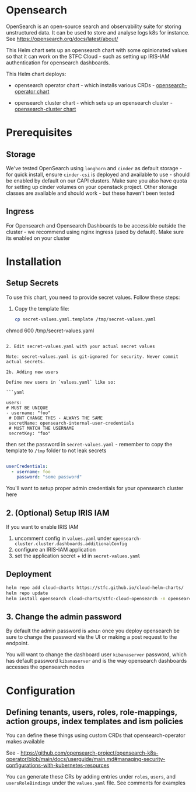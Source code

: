 # Opensearch

OpenSearch is an open-source search and observability suite for storing unstructured data. 
It can be used to store and analyse logs k8s for instance. See https://opensearch.org/docs/latest/about/

This Helm chart sets up an opensearch chart with some opinionated values so that it can work on the STFC Cloud - such as setting up IRIS-IAM authentication for opensearch dashboards.

This Helm chart deploys:
  - opensearch operator chart - which installs various CRDs - [opensearch-operator chart](https://github.com/opensearch-project/opensearch-k8s-operator/tree/main/charts/opensearch-operator)

  - opensearch cluster chart - which sets up an opensearch cluster - [opensearch-cluster chart](https://github.com/opensearch-project/opensearch-k8s-operator/tree/main/charts/opensearch-cluster)


# Prerequisites

## Storage
We've tested OpenSearch using `longhorn` and `cinder` as default storage - for quick install, ensure `cinder-csi` is deployed and available to use - should be enabled by default on our CAPI clusters. Make sure you also have quota for setting up cinder volumes on your openstack project. Other storage classes are available and should work - but these haven't been tested

## Ingress
For Opensearch and Opensearch Dashboards to be accessible outside the cluster - we recommend using nginx ingress (used by default). Make sure its enabled on your cluster


# Installation

## Setup Secrets

To use this chart, you need to provide secret values. Follow these steps:

1. Copy the template file:
   ```bash
   cp secret-values.yaml.template /tmp/secret-values.yaml
  chmod 600 /tmp/secret-values.yaml
   ```

2. Edit secret-values.yaml with your actual secret values

Note: secret-values.yaml is git-ignored for security. Never commit actual secrets.

2b. Adding new users

Define new users in `values.yaml` like so: 

```yaml

users:
  # MUST BE UNIQUE
  - username: "foo"
    # DONT CHANGE THIS - ALWAYS THE SAME
    secretName: opensearch-internal-user-credentials
    # MUST MATCH THE USERNAME
    secretKey: "foo"
```

then set the password in `secret-values.yaml` - remember to copy the template to `/tmp` folder to not leak secrets

```yaml

userCredentials:
  - username: foo
    password: "some password"

```

You'll want to setup proper admin credentials for your opensearch cluster here

## 2. (Optional) Setup IRIS IAM

If you want to enable IRIS IAM 
1. uncomment config in `values.yaml` under `opensearch-cluster.cluster.dashboards.additionalConfig`
2. configure an IRIS-IAM application
3. set the application secret + id in `secret-values.yaml` 

## Deployment 

```bash
helm repo add cloud-charts https://stfc.github.io/cloud-helm-charts/
helm repo update
helm install opensearch cloud-charts/stfc-cloud-opensearch -n opensearch-system --create-namespace -f secret-values.yaml
```

## 3. Change the admin password

By default the admin password is `admin` once you deploy opensearch be sure to change the password via the UI or making a post request to the endpoint.

You will want to change the dashboard user `kibanaserver` password, which has default password `kibanaserver` and is the way opensearch dashboards accesses the opensearch nodes

# Configuration

## Defining tenants, users, roles, role-mappings, action groups, index templates and ism policies

You can define these things using custom CRDs that opensearch-operator makes available

See - https://github.com/opensearch-project/opensearch-k8s-operator/blob/main/docs/userguide/main.md#managing-security-configurations-with-kubernetes-resources 

You can generate these CRs by adding entries under `roles`, `users`, and `usersRoleBindings` under the `values.yaml` file. See comments for examples 